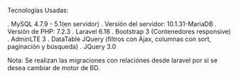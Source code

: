 Tecnologías Usadas: 

. MySQL 4.7.9 - 5.1(en servidor)
. Versión del servidor: 10.1.31-MariaDB 
. Versión de PHP: 7.2.3
. Laravel 6.18
. Bootstrap 3 (Contenedores responsive)
. AdminLTE 3
. DataTable JQuery (filtros con Ajax, columnas con sort, paginación y búsqueda)
. JQuery 3.0

Nota: Se realizan las migraciones con relaciónes desde laravel por si se desea cambiar de motor de BD.
